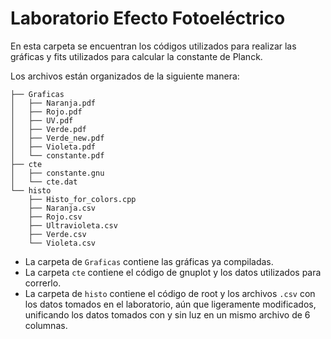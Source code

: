 # Laboratorio Efecto Fotoeléctrico

En esta carpeta se encuentran los códigos utilizados para realizar las gráficas y fits utilizados para calcular la constante de Planck.

Los archivos están organizados de la siguiente manera:

```
├── Graficas
│   ├── Naranja.pdf
│   ├── Rojo.pdf
│   ├── UV.pdf
│   ├── Verde.pdf
│   ├── Verde_new.pdf
│   ├── Violeta.pdf
│   └── constante.pdf
├── cte
│   ├── constante.gnu
│   └── cte.dat
└── histo
    ├── Histo_for_colors.cpp
    ├── Naranja.csv
    ├── Rojo.csv
    ├── Ultravioleta.csv
    ├── Verde.csv
    └── Violeta.csv
```

* La carpeta de `Graficas` contiene las gráficas ya compiladas.
* La carpeta `cte` contiene el código de gnuplot y los datos utilizados para correrlo.
* La carpeta de `histo` contiene el código de root y los archivos `.csv` con los datos tomados en el laboratorio, aún que ligeramente modificados, unificando los datos tomados con y sin luz en un mismo archivo de 6 columnas.
